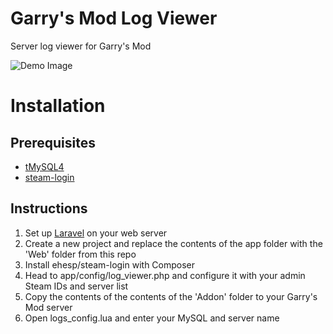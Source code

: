 # Garry's Mod Log Viewer
Server log viewer for Garry's Mod

![Demo Image](https://i.tophattedcat.co.uk/u/54b6e3d85be15.png)

# Installation

## Prerequisites
* [tMySQL4](http://facepunch.com/showthread.php?t=1442438)
* [steam-login](https://github.com/Ehesp/Steam-Login)

## Instructions
1. Set up [Laravel](http://laravel.com/docs/4.2/installation) on your web server
2. Create a new project and replace the contents of the app folder with the 'Web' folder from this repo
3. Install ehesp/steam-login with Composer
4. Head to app/config/log_viewer.php and configure it with your admin Steam IDs and server list
5. Copy the contents of the contents of the 'Addon' folder to your Garry's Mod server
6. Open logs_config.lua and enter your MySQL and server name
